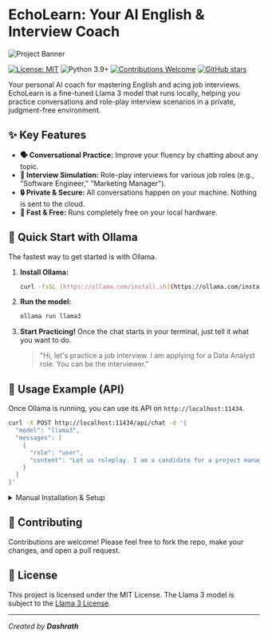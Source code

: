 # EchoLearn: Your AI English & Interview Coach

![Project Banner](https://placehold.co/1200x400/1E90FF/FFFFFF?text=EchoLearn%0AEnglish%20%26%20Interview%20Practice)

[![License: MIT](https://img.shields.io/badge/License-MIT-yellow.svg)](https://opensource.org/licenses/MIT)
![Python 3.9+](https://img.shields.io/badge/python-3.9+-blue.svg)
[![Contributions Welcome](https://img.shields.io/badge/Contributions-welcome-brightgreen.svg)](#contributing)
[![GitHub stars](https://img.shields.io/github/stars/your-username/EchoLearn.svg?style=social&label=Star)](https://github.com/your-username/EchoLearn)

Your personal AI coach for mastering English and acing job interviews. EchoLearn is a fine-tuned Llama 3 model that runs locally, helping you practice conversations and role-play interview scenarios in a private, judgment-free environment.

## ✨ Key Features

* **🗣️ Conversational Practice:** Improve your fluency by chatting about any topic.
* **👔 Interview Simulation:** Role-play interviews for various job roles (e.g., "Software Engineer," "Marketing Manager").
* **🔒 Private & Secure:** All conversations happen on your machine. Nothing is sent to the cloud.
* **🚀 Fast & Free:** Runs completely free on your local hardware.

## 🚀 Quick Start with Ollama

The fastest way to get started is with Ollama.

1.  **Install Ollama:**
    ```bash
    curl -fsSL [https://ollama.com/install.sh](https://ollama.com/install.sh) | sh
    ```

2.  **Run the model:**
    ```bash
    ollama run llama3
    ```

3.  **Start Practicing!**
    Once the chat starts in your terminal, just tell it what you want to do.
    > "Hi, let's practice a job interview. I am applying for a Data Analyst role. You can be the interviewer."

## 🤖 Usage Example (API)

Once Ollama is running, you can use its API on `http://localhost:11434`.

```bash
curl -X POST http://localhost:11434/api/chat -d '{
  "model": "llama3",
  "messages": [
    {
      "role": "user",
      "content": "Let us roleplay. I am a candidate for a project manager role. You are the hiring manager. Start by asking me the first question."
    }
  ]
}'
```

<details>
<summary>Manual Installation & Setup</summary>

1.  **Clone the repo:**
    ```bash
    git clone [https://github.com/](https://github.com/)[your-username]/EchoLearn.git
    cd EchoLearn
    ```
2.  **Create an environment and install dependencies:**
    ```bash
    python -m venv venv
    source venv/bin/activate
    pip install -r requirements.txt
    ```
3.  **Download model weights:** [Link to your model weights]
4.  **Run the app:**
    ```bash
    python app.py
    ```
</details>

## 🤝 Contributing

Contributions are welcome! Please feel free to fork the repo, make your changes, and open a pull request.

## 📄 License

This project is licensed under the MIT License. The Llama 3 model is subject to the [Llama 3 License](https://github.com/meta-llama/llama3/blob/main/LICENSE).

---
*Created by **Dashrath***

